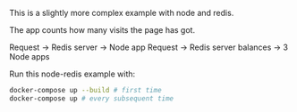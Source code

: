 This is a slightly more complex example with node and redis.

The app counts how many visits the page has got.

Request -> Redis server -> Node app
Request -> Redis server balances -> 3 Node apps

Run this node-redis example with:

```sh
docker-compose up --build # first time
docker-compose up # every subsequent time
```
